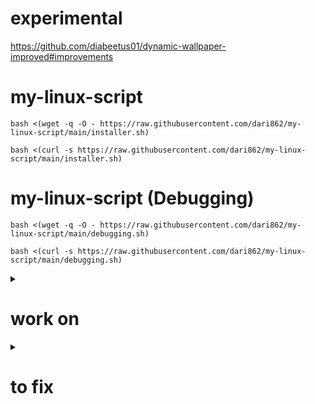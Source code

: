 # experimental

https://github.com/diabeetus01/dynamic-wallpaper-improved#improvements

# my-linux-script

```
bash <(wget -q -O - https://raw.githubusercontent.com/dari862/my-linux-script/main/installer.sh)
```

```
bash <(curl -s https://raw.githubusercontent.com/dari862/my-linux-script/main/installer.sh)
```

# my-linux-script (Debugging)

```
bash <(wget -q -O - https://raw.githubusercontent.com/dari862/my-linux-script/main/debugging.sh)
```

```
bash <(curl -s https://raw.githubusercontent.com/dari862/my-linux-script/main/debugging.sh)
```

<details>
	<summary><h1>work on</h1></summary>
		
		number of installed appes : echo $(( $(dpkg-query -l | wc -l) - 5 ))

		fix terminals in bspwm
	
		shortcut on bspwm & openbox

		test bspwm & openbox

		speed up zsh & bash
		
		dev_Array Tor_Array internet_Array Network_Array at install_essential_and_optional_apps.sh
	
		lazygit
	
</details>


<details>
	<summary><h1>to fix</h1></summary>
		
		# polybar error
	
		error: tray: Failed to put tray above 0x3800001 in the stack (XCB_MATCH (8))

</details>
